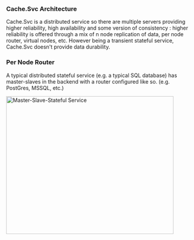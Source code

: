 ### Cache.Svc Architecture ###

Cache.Svc is a distributed service so there are multiple servers providing higher reliability, high availability and 
some version of consistency : higher reliability is offered through a mix of n node replication of data, per node router, 
virtual nodes, etc. However being a transient stateful service, Cache.Svc doesn't provide data durability.

### Per Node Router ###

A typical distributed stateful service (e.g. a typical SQL database) has master-slaves in the backend with a router configured 
like so. (e.g. PostGres, MSSQL, etc.)

<img width="451" height="372" alt="Master-Slave-Stateful Service" src="https://github.com/user-attachments/assets/1b312296-8dcd-433b-b832-5f52be479103" />
